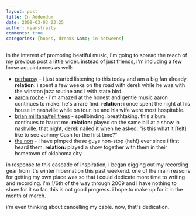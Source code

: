 ```yaml
---
layout: post
title: In Addendum
date: 2009-03-03 03:25
author: ryanstraits
comments: true
categories: [hopes, dreams &amp; in-betweens]
---
```

<p>in the interest of promoting beatiful music, i'm going to spread the reach of my previous post a little wider. instead of just friends, i'm including a few loose aquaintances as well:</p>
<ul>
<li><a href="http://www.myspace.com/perhapsy">perhapsy</a> - i just started listening to this today and am a big fan already. <strong>relation:</strong> i spent a few weeks on the road with derek while he was with the winston jazz routine and i with state bird. </li>
<li><a href="http://www.myspace.com/aaronroche">aaron roche</a> - i'm amazed at the honest and gentle music aaron continues to make. he's a rare find. <strong>relation:</strong> i once spent the night at his house in nashville while on tour. he and his wife were most hospitable.</li>
<li><a href="http://www.myspace.com/brianmilitana">brian militana/fell trees</a> - spellbinding. breathtaking. this album continues to haunt me. <strong>relation:</strong> played on the same bill at a show in nashville. that night, <a href="http://perhapsymusic.blogspot.com/2009/01/seeing-is-believing-brian-militanafell.html">derek</a> nailed it when he asked: "is this what it [felt] like to see Johnny Cash for the first time?"</li>
<li><a href="http://www.myspace.com/thenonband">the non</a> - i have pimped these guys non-stop (heh!) ever since i first heard them. <strong>relation:</strong> played a show together with them in their hometown of oklahoma city.</li>
</ul>
<p>in response to this cascade of inspiration, i began digging out my recording gear from it's winter hibernation this past weekend. one of the main reasons for getting my own place was so that i could dedicate more time to writing and recording. i'm 1/6th of the way through 2009 and i have nothing to show for it so far. this is not good progress. i hope to make up for it in the month of march.</p>
<p>i'm even thinking about cancelling my cable. now, that's dedication.</p>

